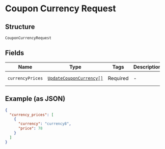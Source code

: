 
# Coupon Currency Request

## Structure

`CouponCurrencyRequest`

## Fields

| Name | Type | Tags | Description | Getter | Setter |
|  --- | --- | --- | --- | --- | --- |
| `currencyPrices` | [`UpdateCouponCurrency[]`](../../doc/models/update-coupon-currency.md) | Required | - | getCurrencyPrices(): array | setCurrencyPrices(array currencyPrices): void |

## Example (as JSON)

```json
{
  "currency_prices": [
    {
      "currency": "currency8",
      "price": 78
    }
  ]
}
```

